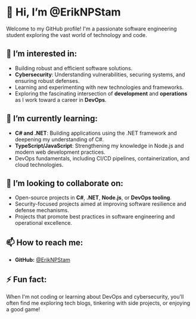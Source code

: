 # 👋 Hi, I’m @ErikNPStam  

Welcome to my GitHub profile! I'm a passionate software engineering student exploring the vast world of technology and code.  

## 👀 I’m interested in:  
- Building robust and efficient software solutions.  
- **Cybersecurity**: Understanding vulnerabilities, securing systems, and ensuring robust defenses.  
- Learning and experimenting with new technologies and frameworks.  
- Exploring the fascinating intersection of **development** and **operations** as I work toward a career in **DevOps**.  

## 🌱 I’m currently learning:  
- **C# and .NET**: Building applications using the .NET framework and deepening my understanding of C#.  
- **TypeScript/JavaScript**: Strengthening my knowledge in Node.js and modern web development practices.  
- DevOps fundamentals, including CI/CD pipelines, containerization, and cloud technologies.  

## 💞️ I’m looking to collaborate on:  
- Open-source projects in **C#**, **.NET**, **Node.js**, or **DevOps tooling**.  
- Security-focused projects aimed at improving software resilience and defense mechanisms.  
- Projects that promote best practices in software engineering and operational excellence.  

## 📫 How to reach me:  
- **GitHub:** [@ErikNPStam](https://github.com/ErikNPStam)   

## ⚡ Fun fact:  
When I'm not coding or learning about DevOps and cybersecurity, you'll often find me exploring tech blogs, tinkering with side projects, or enjoying a good game!  

<!---
ErikNPStam/ErikNPStam is a ✨ special ✨ repository because its `README.md` (this file) appears on your GitHub profile.
You can click the Preview link to take a look at your changes.
--->
